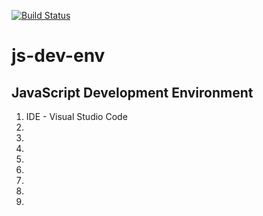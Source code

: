 [![Build Status](https://travis-ci.org/jaCod3r/js-dev-env.svg?branch=master)](https://travis-ci.org/jaCod3r/js-dev-env)

# js-dev-env
## JavaScript Development Environment 

1. IDE - Visual Studio Code
2.  
3. 
4. 
5. 
6. 
7. 
8. 
9. 
